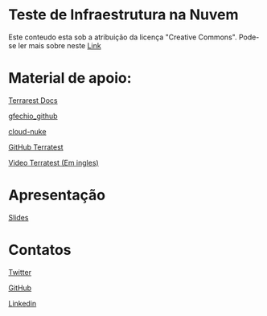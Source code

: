 # Teste de Infraestrutura na Nuvem

Este conteudo esta sob a atribuição da licença "Creative Commons".
Pode-se ler mais sobre neste [Link](https://creativecommons.org/licenses/?lang=pt_BR)

# Material de apoio:

[Terrarest Docs](https://github.com/gruntwork-io/terratest)

[gfechio_github](https://github.com/gfechio/DevOpsExtreme)

[cloud-nuke](https://github.com/gruntwork-io/cloud-nuke)

[GitHub Terratest](https://github.com/gruntwork-io/terratest)

[Video Terratest (Em ingles)](https://www.youtube.com/watch?v=xhHOW0EF5u8)

# Apresentação 

[Slides](DevOps-Extreme!!!!!!!!!.pptx)


# Contatos

[Twitter](https://twitter.com/gfechio_)

[GitHub](https://github.com/gfechio)

[Linkedin](https://www.linkedin.com/in/gfechio/)

